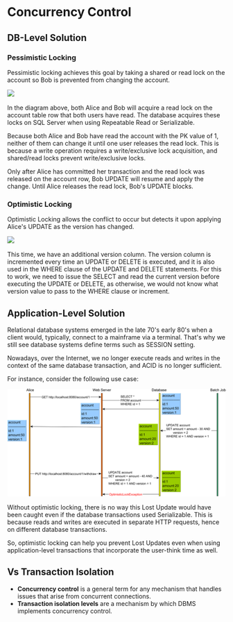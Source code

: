 # Concurrency Control

## DB-Level Solution

### Pessimistic Locking

Pessimistic locking achieves this goal by taking a shared or read lock on the account so Bob is prevented from changing the account.

<img src="image2.png" style="width:5.89748in" />

In the diagram above, both Alice and Bob will acquire a read lock on the account table row that both users have read. The database acquires these locks on SQL Server when using Repeatable Read or Serializable.

Because both Alice and Bob have read the account with the PK value of 1, neither of them can change it until one user releases the read lock. This is because a write operation requires a write/exclusive lock acquisition, and shared/read locks prevent write/exclusive locks.

Only after Alice has committed her transaction and the read lock was released on the account row, Bob UPDATE will resume and apply the change. Until Alice releases the read lock, Bob's UPDATE blocks.

### Optimistic Locking

Optimistic Locking allows the conflict to occur but detects it upon applying Alice's UPDATE as the version has changed.

<img src="image1.png" style="width:5.87279in" />

This time, we have an additional version column. The version column is incremented every time an UPDATE or DELETE is executed, and it is also used in the WHERE clause of the UPDATE and DELETE statements. For this to work, we need to issue the SELECT and read the current version before executing the UPDATE or DELETE, as otherwise, we would not know what version value to pass to the WHERE clause or increment.

## Application-Level Solution

Relational database systems emerged in the late 70's early 80's when a client would, typically, connect to a mainframe via a terminal. That's why we still see database systems define terms such as SESSION setting.

Nowadays, over the Internet, we no longer execute reads and writes in the context of the same database transaction, and ACID is no longer sufficient.

For instance, consider the following use case:

![](concurrency_control/image3.png)

Without optimistic locking, there is no way this Lost Update would have been caught even if the database transactions used Serializable. This is because reads and writes are executed in separate HTTP requests, hence on different database transactions.

So, optimistic locking can help you prevent Lost Updates even when using application-level transactions that incorporate the user-think time as well.

## Vs Transaction Isolation

- **Concurrency control** is a general term for any mechanism that handles issues that arise from concurrent connections.
- **Transaction isolation levels** are a mechanism by which DBMS implements concurrency control.
